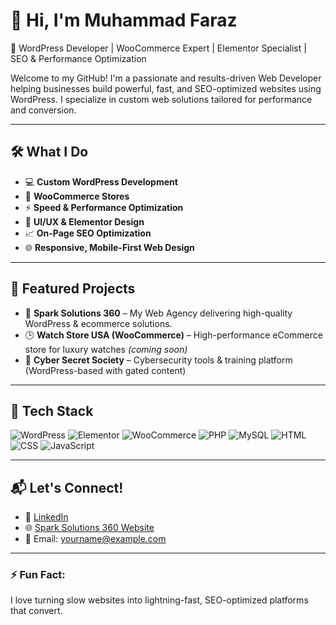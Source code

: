 # 👋 Hi, I'm Muhammad Faraz

🎯 WordPress Developer | WooCommerce Expert | Elementor Specialist | SEO & Performance Optimization

Welcome to my GitHub! I'm a passionate and results-driven Web Developer helping businesses build powerful, fast, and SEO-optimized websites using WordPress. I specialize in custom web solutions tailored for performance and conversion.

---

## 🛠️ What I Do
- 💻 **Custom WordPress Development**
- 🛒 **WooCommerce Stores**
- ⚡ **Speed & Performance Optimization**
- 🎨 **UI/UX & Elementor Design**
- 📈 **On-Page SEO Optimization**
- 🌐 **Responsive, Mobile-First Web Design**

---

## 🚀 Featured Projects
- 🔧 **Spark Solutions 360** – My Web Agency delivering high-quality WordPress & ecommerce solutions.  
- 🕒 **Watch Store USA (WooCommerce)** – High-performance eCommerce store for luxury watches *(coming soon)*  
- 🔐 **Cyber Secret Society** – Cybersecurity tools & training platform (WordPress-based with gated content)

---

## 🧰 Tech Stack
![WordPress](https://img.shields.io/badge/-WordPress-blue?logo=wordpress)
![Elementor](https://img.shields.io/badge/-Elementor-612c94?logo=elementor)
![WooCommerce](https://img.shields.io/badge/-WooCommerce-96588a?logo=woocommerce)
![PHP](https://img.shields.io/badge/-PHP-777bb4?logo=php)
![MySQL](https://img.shields.io/badge/-MySQL-4479a1?logo=mysql)
![HTML](https://img.shields.io/badge/-HTML5-e34c26?logo=html5)
![CSS](https://img.shields.io/badge/-CSS3-1572b6?logo=css3)
![JavaScript](https://img.shields.io/badge/-JavaScript-f7df1e?logo=javascript)

---

## 📬 Let's Connect!
- 🔗 [LinkedIn](https://www.linkedin.com/in/muhammad-faraz-812a85225/)
- 🌐 [Spark Solutions 360 Website](https://your-agency-site.com)
- 📧 Email: yourname@example.com

---

### ⚡ Fun Fact:
I love turning slow websites into lightning-fast, SEO-optimized platforms that convert.


